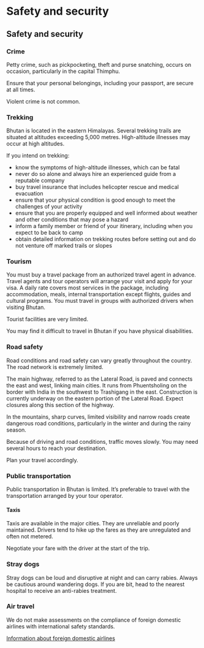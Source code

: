 # Safety and security

## Safety and security

### Crime

Petty crime, such as pickpocketing, theft and purse snatching, occurs on occasion, particularly in the capital Thimphu.

Ensure that your personal belongings, including your passport, are secure at all times.

Violent crime is not common.

### Trekking

Bhutan is located in the eastern Himalayas. Several trekking trails are situated at altitudes exceeding 5,000 metres. High-altitude illnesses may occur at high altitudes.

If you intend on trekking:

* know the symptoms of high-altitude illnesses, which can be fatal
* never do so alone and always hire an experienced guide from a reputable company
* buy travel insurance that includes helicopter rescue and medical evacuation
* ensure that your physical condition is good enough to meet the challenges of your activity
* ensure that you are properly equipped and well informed about weather and other conditions that may pose a hazard
* inform a family member or friend of your itinerary, including when you expect to be back to camp
* obtain detailed information on trekking routes before setting out and do not venture off marked trails or slopes

### Tourism

You must buy a travel package from an authorized travel agent in advance. Travel agents and tour operators will arrange your visit and apply for your visa. A daily rate covers most services in the package, including accommodation, meals, internal transportation except flights, guides and cultural programs. You must travel in groups with authorized drivers when visiting Bhutan.

Tourist facilities are very limited.

You may find it difficult to travel in Bhutan if you have physical disabilities.

### Road safety

Road conditions and road safety can vary greatly throughout the country. The road network is extremely limited.

The main highway, referred to as the Lateral Road, is paved and connects the east and west, linking main cities. It runs from Phuentsholing on the border with India in the southwest to Trashigang in the east. Construction is currently underway on the eastern portion of the Lateral Road. Expect closures along this section of the highway.

In the mountains, sharp curves, limited visibility and narrow roads create dangerous road conditions, particularly in the winter and during the rainy season.

Because of driving and road conditions, traffic moves slowly. You may need several hours to reach your destination.

Plan your travel accordingly.

### Public transportation

Public transportation in Bhutan is limited. It’s preferable to travel with the transportation arranged by your tour operator.

#### Taxis

Taxis are available in the major cities. They are unreliable and poorly maintained. Drivers tend to hike up the fares as they are unregulated and often not metered.

Negotiate your fare with the driver at the start of the trip.

### Stray dogs

Stray dogs can be loud and disruptive at night and can carry rabies. Always be cautious around wandering dogs. If you are bit, head to the nearest hospital to receive an anti-rabies treatment.

### Air travel

We do not make assessments on the compliance of foreign domestic airlines with international safety standards.

[Information about foreign domestic airlines](https://travel.gc.ca/air/in-flight-safety#other)

###